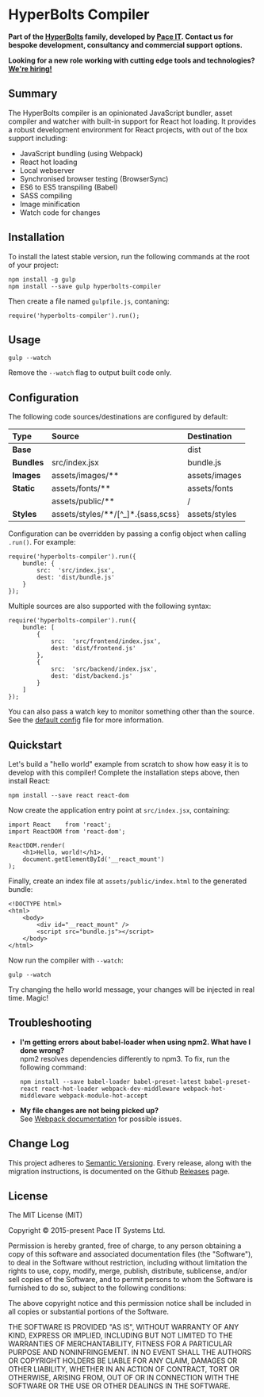 # HyperBolts Compiler
**Part of the [HyperBolts](https://hyperbolts.io) family, developed by [Pace IT](https://www.paceit.co.uk). Contact us for bespoke development, consultancy and commercial support options.**

**Looking for a new role working with cutting edge tools and technologies? [We're hiring!](https://www.paceit.co.uk/contact/developer-jobs)**

## Summary
The HyperBolts compiler is an opinionated JavaScript bundler, asset compiler and watcher with built-in support for React hot loading. It provides a robust development environment for React projects, with out of the box support including:

- JavaScript bundling (using Webpack)
- React hot loading
- Local webserver
- Synchronised browser testing (BrowserSync)
- ES6 to ES5 transpiling (Babel)
- SASS compiling
- Image minification
- Watch code for changes

## Installation
To install the latest stable version, run the following commands at the root of your project:

```
npm install -g gulp
npm install --save gulp hyperbolts-compiler
```

Then create a file named `gulpfile.js`, contaning:

```
require('hyperbolts-compiler').run();
```

## Usage
```
gulp --watch
```

Remove the `--watch` flag to output built code only.

## Configuration
The following code sources/destinations are configured by default:

| Type        | Source                             | Destination
|:----        |:------                             |:-----------
| **Base**    |                                    | dist
| **Bundles** | src/index.jsx                      | bundle.js
| **Images**  | assets/images/**                   | assets/images
| **Static**  | assets/fonts/**                    | assets/fonts
|             | assets/public/**                   | /
| **Styles**  | assets/styles/**/[^_]*.{sass,scss} | assets/styles

Configuration can be overridden by passing a config object when calling `.run()`. For example:

```
require('hyperbolts-compiler').run({
    bundle: {
        src:  'src/index.jsx',
        dest: 'dist/bundle.js'
    }
});
```

Multiple sources are also supported with the following syntax:

```
require('hyperbolts-compiler').run({
    bundle: [
        {
            src:  'src/frontend/index.jsx',
            dest: 'dist/frontend.js'
        },
        {
            src:  'src/backend/index.jsx',
            dest: 'dist/backend.js'
        }
    ]
});
```

You can also pass a watch key to monitor something other than the source. See the [default config](https://github.com/hyperbolts/compiler/blob/master/src/config.js) file for more information.

## Quickstart
Let's build a "hello world" example from scratch to show how easy it is to develop with this compiler! Complete the installation steps above, then install React:

```
npm install --save react react-dom
```

Now create the application entry point at `src/index.jsx`, containing:

```
import React    from 'react';
import ReactDOM from 'react-dom';

ReactDOM.render(
    <h1>Hello, world!</h1>,
    document.getElementById('__react_mount')
);
```

Finally, create an index file at `assets/public/index.html` to the generated bundle:

```
<!DOCTYPE html>
<html>
    <body>
        <div id="__react_mount" />
        <script src="bundle.js"></script>
    </body>
</html>
```

Now run the compiler with `--watch`:

```
gulp --watch
```

Try changing the hello world message, your changes will be injected in real time. Magic!

## Troubleshooting
- **I'm getting errors about babel-loader when using npm2. What have I done wrong?**  
npm2 resolves dependencies differently to npm3. To fix, run the following command:

  ```
  npm install --save babel-loader babel-preset-latest babel-preset-react react-hot-loader webpack-dev-middleware webpack-hot-middleware webpack-module-hot-accept
  ```

- **My file changes are not being picked up?**  
See [Webpack documentation](https://webpack.github.io/docs/troubleshooting.html#watching) for possible issues.

## Change Log
This project adheres to [Semantic Versioning](http://semver.org/). Every release, along with the migration instructions, is documented on the Github [Releases](https://github.com/hyperbolts/compiler/releases) page.

## License
The MIT License (MIT)

Copyright © 2015-present Pace IT Systems Ltd.

Permission is hereby granted, free of charge, to any person obtaining a copy
of this software and associated documentation files (the "Software"), to deal
in the Software without restriction, including without limitation the rights
to use, copy, modify, merge, publish, distribute, sublicense, and/or sell
copies of the Software, and to permit persons to whom the Software is
furnished to do so, subject to the following conditions:

The above copyright notice and this permission notice shall be included in all
copies or substantial portions of the Software.

THE SOFTWARE IS PROVIDED "AS IS", WITHOUT WARRANTY OF ANY KIND, EXPRESS OR
IMPLIED, INCLUDING BUT NOT LIMITED TO THE WARRANTIES OF MERCHANTABILITY,
FITNESS FOR A PARTICULAR PURPOSE AND NONINFRINGEMENT. IN NO EVENT SHALL THE
AUTHORS OR COPYRIGHT HOLDERS BE LIABLE FOR ANY CLAIM, DAMAGES OR OTHER
LIABILITY, WHETHER IN AN ACTION OF CONTRACT, TORT OR OTHERWISE, ARISING FROM,
OUT OF OR IN CONNECTION WITH THE SOFTWARE OR THE USE OR OTHER DEALINGS IN THE
SOFTWARE.
